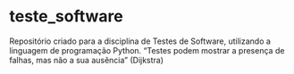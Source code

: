 # teste_software
Repositório criado para a disciplina de Testes de Software, utilizando a linguagem de programação Python.  “Testes podem mostrar a presença de falhas, mas não a sua ausência” (Dijkstra)
